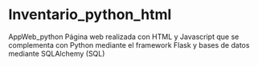 # Inventario_python_html
AppWeb_python
Página web realizada con HTML y Javascript que se complementa con Python mediante el framework Flask y bases de datos mediante SQLAlchemy (SQL)

